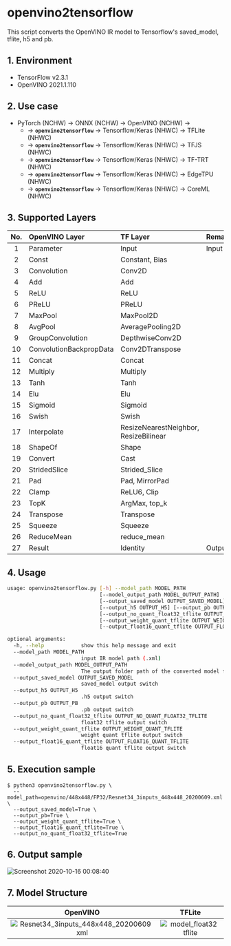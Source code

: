 # openvino2tensorflow
This script converts the OpenVINO IR model to Tensorflow's saved_model, tflite, h5 and pb.

## 1. Environment
- TensorFlow v2.3.1
- OpenVINO 2021.1.110

## 2. Use case

- PyTorch (NCHW) -> ONNX (NCHW) -> OpenVINO (NCHW) -> 
  - -> **`openvino2tensorflow`** -> Tensorflow/Keras (NHWC) -> TFLite (NHWC)
  - -> **`openvino2tensorflow`** -> Tensorflow/Keras (NHWC) -> TFJS (NHWC)
  - -> **`openvino2tensorflow`** -> Tensorflow/Keras (NHWC) -> TF-TRT (NHWC)
  - -> **`openvino2tensorflow`** -> Tensorflow/Keras (NHWC) -> EdgeTPU (NHWC)
  - -> **`openvino2tensorflow`** -> Tensorflow/Keras (NHWC) -> CoreML (NHWC)

## 3. Supported Layers
|No.|OpenVINO Layer|TF Layer|Remarks|
|:--:|:--|:--|:--|
|1|Parameter|Input|Input|
|2|Const|Constant, Bias||
|3|Convolution|Conv2D||
|4|Add|Add||
|5|ReLU|ReLU||
|6|PReLU|PReLU||
|7|MaxPool|MaxPool2D||
|8|AvgPool|AveragePooling2D||
|9|GroupConvolution|DepthwiseConv2D||
|10|ConvolutionBackpropData|Conv2DTranspose||
|11|Concat|Concat||
|12|Multiply|Multiply||
|13|Tanh|Tanh||
|14|Elu|Elu||
|15|Sigmoid|Sigmoid||
|16|Swish|Swish||
|17|Interpolate|ResizeNearestNeighbor, ResizeBilinear||
|18|ShapeOf|Shape||
|19|Convert|Cast||
|20|StridedSlice|Strided_Slice||
|21|Pad|Pad, MirrorPad||
|22|Clamp|ReLU6, Clip||
|23|TopK|ArgMax, top_k||
|24|Transpose|Transpose||
|25|Squeeze|Squeeze||
|26|ReduceMean|reduce_mean||
|27|Result|Identity|Output|

## 4. Usage
```bash
usage: openvino2tensorflow.py [-h] --model_path MODEL_PATH
                              [--model_output_path MODEL_OUTPUT_PATH]
                              [--output_saved_model OUTPUT_SAVED_MODEL]
                              [--output_h5 OUTPUT_H5] [--output_pb OUTPUT_PB]
                              [--output_no_quant_float32_tflite OUTPUT_NO_QUANT_FLOAT32_TFLITE]
                              [--output_weight_quant_tflite OUTPUT_WEIGHT_QUANT_TFLITE]
                              [--output_float16_quant_tflite OUTPUT_FLOAT16_QUANT_TFLITE]

optional arguments:
  -h, --help            show this help message and exit
  --model_path MODEL_PATH
                        input IR model path (.xml)
  --model_output_path MODEL_OUTPUT_PATH
                        The output folder path of the converted model file
  --output_saved_model OUTPUT_SAVED_MODEL
                        saved_model output switch
  --output_h5 OUTPUT_H5
                        .h5 output switch
  --output_pb OUTPUT_PB
                        .pb output switch
  --output_no_quant_float32_tflite OUTPUT_NO_QUANT_FLOAT32_TFLITE
                        float32 tflite output switch
  --output_weight_quant_tflite OUTPUT_WEIGHT_QUANT_TFLITE
                        weight quant tflite output switch
  --output_float16_quant_tflite OUTPUT_FLOAT16_QUANT_TFLITE
                        float16 quant tflite output switch
```

## 5. Execution sample
```
$ python3 openvino2tensorflow.py \
  --model_path=openvino/448x448/FP32/Resnet34_3inputs_448x448_20200609.xml \
  --output_saved_model=True \
  --output_pb=True \
  --output_weight_quant_tflite=True \
  --output_float16_quant_tflite=True \
  --output_no_quant_float32_tflite=True
```

## 6. Output sample
![Screenshot 2020-10-16 00:08:40](https://user-images.githubusercontent.com/33194443/96149093-e38fa700-0f43-11eb-8101-65fc20b2cc8f.png)


## 7. Model Structure
|OpenVINO|TFLite|
|:--:|:--:|
|![Resnet34_3inputs_448x448_20200609 xml](https://user-images.githubusercontent.com/33194443/96153010-23f12400-0f48-11eb-8186-4bbad73b517a.png)|![model_float32 tflite](https://user-images.githubusercontent.com/33194443/96153019-26ec1480-0f48-11eb-96be-0c405ee2cbf7.png)|

